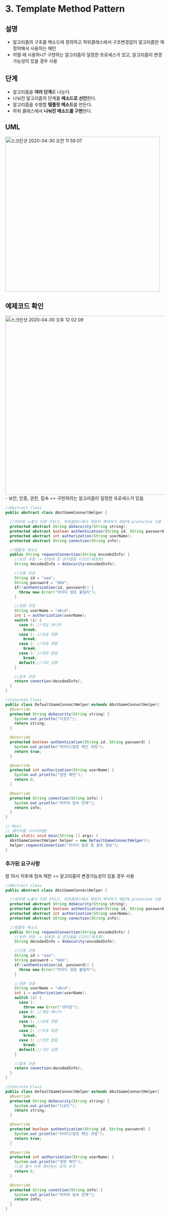 # 3. Template Method Pattern

## 설명
- 알고리즘의 구조를 메소드에 정의하고 하위클래스에서 구조변경없이 알고리즘만 재정의해서 사용하는 패턴
- 어떨 때 사용하나? 구현하는 알고리즘이 일정한 프로세스가 있고, 알고리즘이 변경가능성이 있을 경우 사용

## 단계
- 알고리즘을 **여러 단계**로 나눈다.
- 나눠진 알고리즘의 단계를 **메소드로 선언**한다.
- 알고리즘을 수행할 **템플릿 메소드**를 만든다.
- 하위 클래스에서 **나눠진 메소드를 구현**한다.

## UML
<img width="488" alt="스크린샷 2020-04-30 오전 11 59 07" src="https://user-images.githubusercontent.com/38370976/80667412-12bb7480-8ada-11ea-8357-285d3c8f7012.png">


## 예제코드 확인
<img width="564" alt="스크린샷 2020-04-30 오후 12 02 09" src="https://user-images.githubusercontent.com/38370976/80667604-96756100-8ada-11ea-97ad-8a73a7badba1.png">
- 보안, 인증, 권한, 접속 => 구현하려는 알고리즘이 일정한 프로세스가 있음


```java
//Abstract class
public abstract class AbstGameConnectHelper {

  //외부에 노출이 되면 안되고, 하위클래스에서 재정의 해야하기 때문에 protected 사용
  protected abstract String doSecurity(String string);
  protected abstract boolean authentication(String id, String password);
  protected abstract int authorization(String userName);
  protected abstract String conection(String info);

  //템플릿 메소드
  public String requestConnection(String encodedInfo) {
    //보안 과정 -> 암호화 된 문자열을 디코드(복호화)
    String decodedInfo = doSecurity(encodedInfo);

    //인증 과정
    String id = "aaa";
    String password = "bbb";
    if(!authentication(id, password)) {
      throw new Error("아이디 암호 불일치");
    }

    //권한 과정
    String userName = "abcd";
    int i = authorization(userName);
    switch (i) {
      case 0: //게임 매니저
        break;
      case 1: //유료 회원
        break;
      case 2: //무료 회원
        break;
      case 3: //권한 없음
        break;
      default://기타 상황
    }

    //접속 과정
    return conection(decodedInfo);
  }
}

//Concrete Class
public class DefaultGameConnectHelper extends AbstGameConnectHelper{
  @Override
  protected String doSecurity(String string) {
    System.out.println("디코드");
    return string;
  }

  @Override
  protected boolean authentication(String id, String password) {
    System.out.println("아이디/암호 확인 과정");
    return true;
  }

  @Override
  protected int authorization(String userName) {
    System.out.println("권한 확인");
    return 0;
  }

  @Override
  protected String conection(String info) {
    System.out.println("마지막 접속 단계");
    return info;
  }
}

// Main
// 패키지를 나누어야함!
public static void main(String [] args) {
  AbstGameConnectHelper helper = new DefaultGameConnectHelper();
  helper.requestConnection("아이디 암호 등 접속 정보");
}
```


### 추가된 요구사항
밤 10시 이후에 접속 제한
=> 알고리즘이 변경가능성이 있을 경우 사용

```java
//Abstract class
public abstract class AbstGameConnectHelper {

  //외부에 노출이 되면 안되고, 하위클래스에서 재정의 해야하기 때문에 protected 사용
  protected abstract String doSecurity(String string);
  protected abstract boolean authentication(String id, String password);
  protected abstract int authorization(String userName);
  protected abstract String conection(String info);

  //템플릿 메소드
  public String requestConnection(String encodedInfo) {
    //보안 과정 -> 암호화 된 문자열을 디코드(복호화)
    String decodedInfo = doSecurity(encodedInfo);

    //인증 과정
    String id = "aaa";
    String password = "bbb";
    if(!authentication(id, password)) {
      throw new Error("아이디 암호 불일치");
    }

    //권한 과정
    String userName = "abcd";
    int i = authorization(userName);
    switch (i) {
      case 1:
        throw new Error("셧다운");
      case 0: //게임 매니저
        break;
      case 1: //유료 회원
        break;
      case 2: //무료 회원
        break;
      case 3: //권한 없음
        break;
      default://기타 상황
    }

    //접속 과정
    return conection(decodedInfo);
  }
}

//Concrete Class
public class DefaultGameConnectHelper extends AbstGameConnectHelper{
  @Override
  protected String doSecurity(String string) {
    System.out.println("디코드");
    return string;
  }

  @Override
  protected boolean authentication(String id, String password) {
    System.out.println("아이디/암호 확인 과정");
    return true;
  }

  @Override
  protected int authorization(String userName) {
    System.out.println("권한 확인");
    //밤 열시 이후 확인하는 로직 추가 
    return 0;
  }

  @Override
  protected String conection(String info) {
    System.out.println("마지막 접속 단계");
    return info;
  }
}

```
